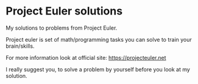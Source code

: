 # Project Euler solutions

My solutions to problems from Project Euler.

Project euler is set of math/programming tasks you can solve
to train your brain/skills.

For more information look at official site: https://projecteuler.net

I really suggest you, to solve a problem by yourself 
before you look at my solution.
